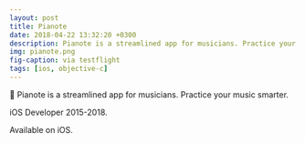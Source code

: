 ```yaml
---
layout: post
title: Pianote
date: 2018-04-22 13:32:20 +0300
description: Pianote is a streamlined app for musicians. Practice your music smarter.
img: pianote.png
fig-caption: via testflight
tags: [ios, objective-c]
---
```


🎼 Pianote is a streamlined app for musicians. Practice your music smarter.

iOS Developer 2015-2018.

<i class="fa fa-apple" aria-hidden="true"></i> Available on iOS.